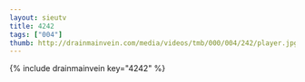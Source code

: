 ```yaml
--- 
layout: sieutv
title: 4242
tags: ["004"]
thumb: http://drainmainvein.com/media/videos/tmb/000/004/242/player.jpg
---
```

{% include drainmainvein key="4242" %} 
